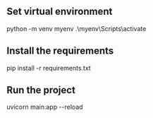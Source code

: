 ## Set virtual environment
python -m venv myenv 
.\myenv\Scripts\activate


## Install the requirements
pip install -r requirements.txt


## Run the project
uvicorn main:app --reload
